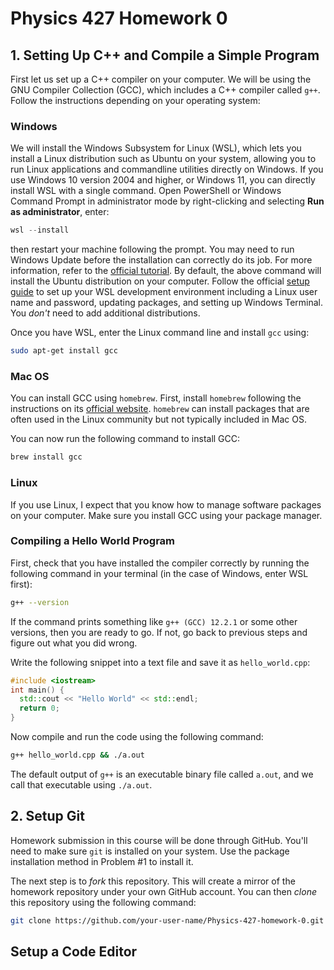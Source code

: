 # Physics 427 Homework 0

## 1. Setting Up C++ and Compile a Simple Program

First let us set up a C++ compiler on your computer. We will be using the GNU
Compiler Collection (GCC), which includes a C++ compiler called `g++`.
Follow the instructions depending on your operating system:

### Windows

We will install the Windows Subsystem for Linux (WSL), which lets you install a
Linux distribution such as Ubuntu on your system, allowing you to run Linux
applications and commandline utilities directly on Windows. If you use Windows
10 version 2004 and higher, or Windows 11, you can directly install WSL with a
single command. Open PowerShell or Windows Command Prompt in administrator mode by
right-clicking and selecting __Run as administrator__, enter:

``` powershell
wsl --install
```
then restart your machine following the prompt. You may need to run Windows
Update before the installation can correctly do its job. For more information,
refer to
the [official tutorial](https://learn.microsoft.com/en-us/windows/wsl/install). By default, the above command will install the Ubuntu distribution
on your computer. Follow the
official
[setup guide](https://learn.microsoft.com/en-us/windows/wsl/setup/environment) to set up your WSL development environment including a Linux user name
and password, updating packages, and setting up Windows Terminal. You
_don't_ need to add additional distributions.

Once you have WSL, enter the Linux command line and install `gcc` using:

``` sh
sudo apt-get install gcc
```

### Mac OS

You can install GCC using `homebrew`. First, install `homebrew`
following the instructions on its [official website](https://brew.sh/).
`homebrew` can install packages that are often used in the Linux community
but not typically included in Mac OS.

You can now run the following command to install GCC:

``` sh
brew install gcc
```

### Linux

If you use Linux, I expect that you know how to manage software packages on your
computer. Make sure you install GCC using your package manager.

### Compiling a Hello World Program

First, check that you have installed the compiler correctly by running the
following command in your terminal (in the case of Windows, enter WSL first):

``` sh
g++ --version
```
If the command prints something like `g++ (GCC) 12.2.1` or some other versions, then you are ready to go. If not, go back to previous steps and figure out what you did wrong.

Write the following snippet into a text file and save it as `hello_world.cpp`:

``` c++
#include <iostream>
int main() {
  std::cout << "Hello World" << std::endl;
  return 0;
}
```

Now compile and run the code using the following command:

``` sh
g++ hello_world.cpp && ./a.out
```
The default output of `g++` is an executable binary file called
`a.out`, and we call that executable using `./a.out`.

## 2. Setup Git

Homework submission in this course will be done through GitHub. You'll need to
make sure `git` is installed on your system. Use the package installation method
in Problem #1 to install it. 

The next step is to _fork_ this repository. This will create a mirror of the
homework repository under your own GitHub account. You can then _clone_ this
repository using the following command:
``` sh
git clone https://github.com/your-user-name/Physics-427-homework-0.git
```


## Setup a Code Editor

